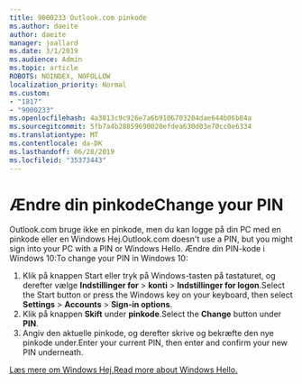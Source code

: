 ```yaml
---
title: 9000233 Outlook.com pinkode
ms.author: daeite
author: daeite
manager: joallard
ms.date: 3/1/2019
ms.audience: Admin
ms.topic: article
ROBOTS: NOINDEX, NOFOLLOW
localization_priority: Normal
ms.custom:
- "1817"
- "9000233"
ms.openlocfilehash: 4a3813c9c926e7a6b9106703204dae644b06b84a
ms.sourcegitcommit: 5fb7a4b28859690020efdea630d03e70cc0e6334
ms.translationtype: MT
ms.contentlocale: da-DK
ms.lasthandoff: 06/28/2019
ms.locfileid: "35373443"
---
```

# <a name="change-your-pin"></a><span data-ttu-id="4f2f4-102">Ændre din pinkode</span><span class="sxs-lookup"><span data-stu-id="4f2f4-102">Change your PIN</span></span>

<span data-ttu-id="4f2f4-103">Outlook.com bruge ikke en pinkode, men du kan logge på din PC med en pinkode eller en Windows Hej.</span><span class="sxs-lookup"><span data-stu-id="4f2f4-103">Outlook.com doesn't use a PIN, but you might sign into your PC with a PIN or Windows Hello.</span></span> <span data-ttu-id="4f2f4-104">Ændre din PIN-kode i Windows 10:</span><span class="sxs-lookup"><span data-stu-id="4f2f4-104">To change your PIN in Windows 10:</span></span>

1. <span data-ttu-id="4f2f4-105">Klik på knappen Start eller tryk på Windows-tasten på tastaturet, og derefter vælge **Indstillinger for** > **konti** > **Indstillinger for logon**.</span><span class="sxs-lookup"><span data-stu-id="4f2f4-105">Select the Start button or press the Windows key on your keyboard, then select **Settings** > **Accounts** > **Sign-in options**.</span></span>
2. <span data-ttu-id="4f2f4-106">Klik på knappen **Skift** under **pinkode**.</span><span class="sxs-lookup"><span data-stu-id="4f2f4-106">Select the **Change** button under **PIN**.</span></span>
3. <span data-ttu-id="4f2f4-107">Angiv den aktuelle pinkode, og derefter skrive og bekræfte den nye pinkode under.</span><span class="sxs-lookup"><span data-stu-id="4f2f4-107">Enter your current PIN, then enter and confirm your new PIN underneath.</span></span>

[<span data-ttu-id="4f2f4-108">Læs mere om Windows Hej.</span><span class="sxs-lookup"><span data-stu-id="4f2f4-108">Read more about Windows Hello.</span></span>](https://support.microsoft.com/help/17215/)